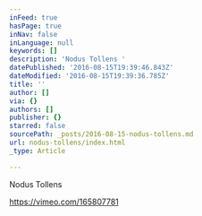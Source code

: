 ```yaml
---
inFeed: true
hasPage: true
inNav: false
inLanguage: null
keywords: []
description: 'Nodus Tollens '
datePublished: '2016-08-15T19:39:46.843Z'
dateModified: '2016-08-15T19:39:36.785Z'
title: ''
author: []
via: {}
authors: []
publisher: {}
starred: false
sourcePath: _posts/2016-08-15-nodus-tollens.md
url: nodus-tollens/index.html
_type: Article

---
```

Nodus Tollens 

https://vimeo.com/165807781
